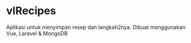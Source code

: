 # vlRecipes

Aplikasi untuk menyimpan resep dan langkah2nya.
Dibuat menggunakan Vue, Laravel & MongoDB
